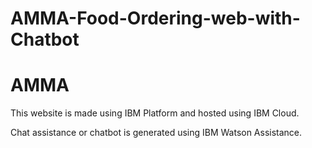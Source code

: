 # AMMA-Food-Ordering-web-with-Chatbot

<h1>AMMA</h1>
<p>This website is made using IBM Platform and hosted using IBM Cloud.</p>
<p>Chat assistance or chatbot is generated using IBM Watson Assistance.</p>

